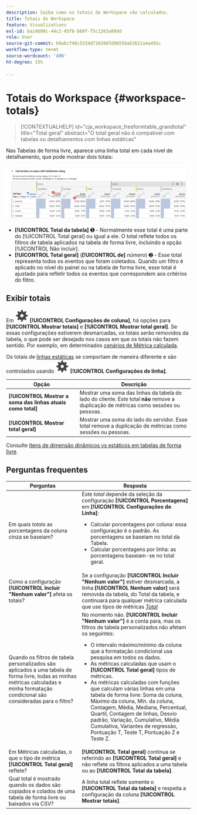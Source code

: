 ```yaml
---
description: Saiba como os totais do Workspace são calculados.
title: Totais do Workspace
feature: Visualizations
exl-id: ba14b88c-44c2-45f6-b68f-f5c1263a89dd
role: User
source-git-commit: b9abcf48c5334d71639d7d96558a63611a4a491c
workflow-type: tm+mt
source-wordcount: '496'
ht-degree: 15%

---
```


# Totais do Workspace {#workspace-totals}

<!-- markdownlint-disable MD034 -->

>[!CONTEXTUALHELP]
>id="cja_workspace_freeformtable_grandtotal"
>title="Total geral"
>abstract="O total geral não é compatível com tabelas ou detalhamentos com linhas estáticas"

<!-- markdownlint-enable MD034 -->


Nas Tabelas de forma livre, aparece uma linha total em cada nível de detalhamento, que pode mostrar dois totais:

![Tabela de forma livre destacando o total geral e o total da tabela.](assets/total-row.png)

* **[!UICONTROL Total da tabela]** ➊ - Normalmente esse total é uma parte do [!UICONTROL Total geral] ou igual a ele. O total reflete todos os filtros de tabela aplicados na tabela de forma livre, incluindo a opção [!UICONTROL Não incluir].
* **[!UICONTROL Total geral]** (**[!UICONTROL de]** *número*) ➋ - Esse total representa todos os eventos que foram coletados. Quando um filtro é aplicado no nível do painel ou na tabela de forma livre, esse total é ajustado para refletir todos os eventos que correspondem aos critérios do filtro.




## Exibir totais

Em ![Configuração](/help/assets/icons/Setting.svg) **[!UICONTROL Configurações de coluna]**, há opções para **[!UICONTROL Mostrar totais]** e **[!UICONTROL Mostrar total geral]**. Se essas configurações estiverem desmarcadas, os totais serão removidos da tabela, o que pode ser desejado nos casos em que os totais não fazem sentido. Por exemplo, em determinados [cenários de Métrica calculada](https://experienceleague.adobe.com/en/docs/analytics/components/calculated-metrics/calcmetrics-reference/cm-totals).


Os totais de [linhas estáticas](/help/analysis-workspace/visualizations/freeform-table/column-row-settings/manual-vs-dynamic-rows.md) se comportam de maneira diferente e são controlados usando ![Configurações](/help/assets/icons/Setting.svg) **[!UICONTROL Configurações de linha]**.

| Opção | Descrição |
|---|---|
| **[!UICONTROL Mostrar a soma das linhas atuais como total]** | Mostrar uma soma das linhas da tabela do lado do cliente. Este total **não** remove a duplicação de métricas como sessões ou pessoas. |
| **[!UICONTROL Mostrar total geral]** | Mostrar uma soma do lado do servidor. Esse total remove a duplicação de métricas como sessões ou pessoas. |

Consulte [Itens de dimensão dinâmicos vs estáticos em tabelas de forma livre](column-row-settings/manual-vs-dynamic-rows.md).


## Perguntas frequentes

| Perguntas | Resposta |
|---|---|
| Em quais *totais* as porcentagens da coluna cinza se baseiam? | Este *total* depende da seleção da configuração **[!UICONTROL Porcentagens]** em **[!UICONTROL Configurações de Linha]**:<ul><li>Calcular porcentagens por coluna: essa configuração é o padrão. As porcentagens se baseiam no total da Tabela.</li><li>Calcular porcentagens por linha: as porcentagens baseiam-se no total geral.</li></ul> |
| Como a configuração **[!UICONTROL Incluir &quot;Nenhum valor&quot;]** afeta os totais? | Se a configuração **[!UICONTROL Incluir &quot;Nenhum valor&quot;]** estiver desmarcada, a linha **[!UICONTROL Nenhum valor]** será removida da tabela, do Total da tabela, e continuará para qualquer métrica calculada que use tipos de métricas [*Total*](https://experienceleague.adobe.com/en/docs/analytics/components/calculated-metrics/calcmetric-workflow/m-metric-type-alloc) |
| Quando os filtros de tabela personalizados são aplicados a uma tabela de forma livre, todas as minhas métricas calculadas e minha formatação condicional são consideradas para o filtro? | No momento não. **[!UICONTROL Incluir &quot;Nenhum valor&quot;]** é a conta para, mas os filtros de tabela personalizados não afetam os seguintes:<ul><li>O intervalo máximo/mínimo da coluna que a formatação condicional usa pesquisa em todos os dados.</li><li>As métricas calculadas que usam o **[!UICONTROL Total geral]** tipos de métricas.</li><li>As métricas calculadas com funções que calculam várias linhas em uma tabela de forma livre: Soma da coluna, Máximo da coluna, Mín. da coluna, Contagem, Média, Mediana, Percentual, Quartil, Contagem de linhas, Desvio padrão, Variação, Cumulativo, Média Cumulativa, Variantes de regressão, Pontuação T, Teste T, Pontuação Z e Teste Z.</li></ul> |
| Em Métricas calculadas, o que o tipo de métrica **[!UICONTROL Total geral]** reflete? | **[!UICONTROL Total geral]** continua se referindo ao **[!UICONTROL Total geral]** e não reflete os filtros aplicados a uma tabela ou ao **[!UICONTROL Total da tabela]**. |
| Qual total é mostrado quando os dados são copiados e colados de uma tabela de forma livre ou baixados via CSV? | A linha total reflete somente o **[!UICONTROL Total da tabela]** e respeita a configuração da coluna **[!UICONTROL Mostrar totais]**. |
